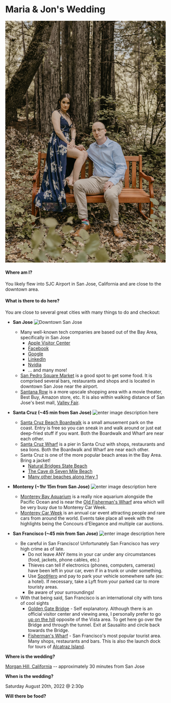 <h1>Maria & Jon's Wedding</h1>

![Maria & Jon](image.jpg)

<h4>Where am I?</h4>

You likely flew into SJC Airport in San Jose, California and are close to the downtown area.

<h4>What is there to do here?</h4>

You are close to several great cities with many things to do and checkout:

- **San Jose**
![Downtown San Jose](https://media.timeout.com/images/105259643/image.jpg)
	- Many well-known tech companies are based out of the Bay Area, specifically in San Jose
		- [Apple Visitor Center](https://www.google.com/maps/place/Apple+Apple+Park+Visitor+Center/@37.3327772,-122.0075731,17z/data=!3m1!4b1!4m5!3m4!1s0x808fb5c5d7e7a3d1:0x1741de234d732f80!8m2!3d37.332773!4d-122.0053844)
		- [Facebook](https://www.google.com/maps/place/Meta+Headquarters/@37.4850772,-122.1504711,17z/data=!3m1!4b1!4m5!3m4!1s0x808fbc96de8dc419:0x64979e438bf4e3a5!8m2!3d37.485073!4d-122.1482824)
		- [Google](https://www.google.com/maps/place/Googleplex/@37.4220698,-122.0862784,17z/data=!3m1!4b1!4m5!3m4!1s0x808fba02425dad8f:0x6c296c66619367e0!8m2!3d37.4220656!4d-122.0840897)
		- [LinkedIn](https://www.google.com/maps/place/Linkedin+HQ+-+Logo/@37.3925533,-122.0437637,17z/data=!3m1!4b1!4m5!3m4!1s0x808fb75063a5689b:0x11eda989e545057c!8m2!3d37.3925491!4d-122.041575)
		- [Nvidia](https://www.google.com/maps/place/NVIDIA+Corporation/@37.3706296,-121.9693781,17z/data=!3m1!4b1!4m5!3m4!1s0x808fca2702c480db:0x76527847b95e08c9!8m2!3d37.3706254!4d-121.9671894)
		- ... and many more!
	- [San Pedro Square Market](https://www.google.com/maps/place/San+Pedro+Square+Market+Bar/@37.3365008,-121.896501,17z/data=!3m1!4b1!4m5!3m4!1s0x808fcca243df74c3:0x9d87f2c429f5e3a5!8m2!3d37.3364966!4d-121.8943123) is a good spot to get some food. It is comprised several bars, restaurants and shops and is located in downtown San Jose near the airport.
	- [Santana Row](https://www.google.com/maps/place/Santana+Row/@37.3198954,-121.950533,17z/data=!3m1!4b1!4m5!3m4!1s0x808fcb207b07b429:0xa3792edc2d5f8e0d!8m2!3d37.3198912!4d-121.9483443) is a more upscale shopping area with a movie theater, Best Buy, Amazon store, etc. It is also within walking distance of San Jose's best mall, [Valley Fair](https://www.google.com/maps/place/Westfield+Valley+Fair/@37.3227196,-121.9490739,17z/data=!3m1!5s0x808fcb1fb331d9e7:0x486cece48a6a2220!4m12!1m6!3m5!1s0x808fcb207b07b429:0xa3792edc2d5f8e0d!2sSantana+Row!8m2!3d37.3198912!4d-121.9483443!3m4!1s0x808fcb1e50555555:0xcb5743551cf8265f!8m2!3d37.3252679!4d-121.9455308).

- **Santa Cruz (~45 min from San Jose)**
![enter image description here](https://assets.goaaa.com/image/upload/c_fill,g_auto,w_1170,h_593,q_auto:best/v1647562767/singularity-migrated-images/santa-cruz-beach-boardwalk-summer-fog-via-magazine-shutterstock_346003031.jpg.jpg)
	- [Santa Cruz Beach Boardwalk](https://www.google.com/maps/place/Santa+Cruz+Beach+Boardwalk/@36.9643146,-122.0208726,17z/data=!3m1!4b1!4m5!3m4!1s0x808e40195645ec51:0x903bdc909334fa5!8m2!3d36.9643103!4d-122.0186839) is a small amusement park on the coast. Entry is free so you can sneak in and walk around or just eat deep-fried stuff if you want. Both the Boardwalk and Wharf are near each other.
	- [Santa Cruz Wharf](https://www.google.com/maps/place/Santa+Cruz+Wharf/@36.9615028,-122.0192418,17z/data=!4m12!1m6!3m5!1s0x808e40195645ec51:0x903bdc909334fa5!2sSanta+Cruz+Beach+Boardwalk!8m2!3d36.9643103!4d-122.0186839!3m4!1s0x0:0xf48e2c1896bb1e67!8m2!3d36.9572769!4d-122.0172773) is a pier in Santa Cruz with shops, restaurants and sea lions. Both the Boardwalk and Wharf are near each other.
	- Santa Cruz is one of the more popular beach areas in the Bay Area. Bring a jacket!
		- [Natural Bridges State Beach](https://www.google.com/maps/place/Natural+Bridges+State+Beach/@36.9483716,-122.0479867,16.71z/data=!4m12!1m6!3m5!1s0x808e40195645ec51:0x903bdc909334fa5!2sSanta+Cruz+Beach+Boardwalk!8m2!3d36.9643103!4d-122.0186839!3m4!1s0x808e6b995203b69d:0x12a76ae5f442aef1!8m2!3d36.9502805!4d-122.0575721)
		- [The Cave @ Seven Mile Beach](https://www.google.com/maps/place/The+Secret+Cave+of+Seven+Mile+Beach/@36.9794054,-122.1501732,15z/data=!4m12!1m6!3m5!1s0x808e40195645ec51:0x903bdc909334fa5!2sSanta+Cruz+Beach+Boardwalk!8m2!3d36.9643103!4d-122.0186839!3m4!1s0x808e434bd8ea4c55:0xf5f1a383db07516a!8m2!3d36.9886507!4d-122.1690317)
		- [Many other beaches along Hwy 1](https://www.google.com/maps/@37.035585,-122.1065524,12.67z)

- **Monterey (~1hr 15m from San Jose)**
![enter image description here](https://a.cdn-hotels.com/gdcs/production78/d86/82be2562-d089-4691-83d8-c4860617250a.jpg)
	- [Monterey Bay Aquarium](https://www.google.com/maps/place/Monterey+Bay+Aquarium/@36.6057245,-121.8520275,13.79z/data=!3m1!5s0x808de4002ae6f111:0xd8f635cc0e9c3780!4m25!1m19!4m18!1m6!1m2!1s0x808fcae48af93ff5:0xb99d8c0aca9f717b!2sSan+Jose,+CA!2m2!1d-121.8852525!2d37.33874!1m6!1m2!1s0x808de6aa8166e4e3:0xb5a84a1997229b63!2smonterey+bay+aquarium!2m2!1d-121.9017919!2d36.618264!2m3!6e0!7e2!8j1659002400!3m4!1s0x808de6aa8166e4e3:0xb5a84a1997229b63!8m2!3d36.618264!4d-121.9017919) is a really nice aquarium alongside the Pacific Ocean and is near the [Old Fisherman's Wharf](https://www.google.com/maps/place/Old+Fisherman%27s+Wharf/@36.6057245,-121.8520275,13.79z/data=!3m1!5s0x808de4002ae6f111:0xd8f635cc0e9c3780!4m25!1m19!4m18!1m6!1m2!1s0x808fcae48af93ff5:0xb99d8c0aca9f717b!2sSan+Jose,+CA!2m2!1d-121.8852525!2d37.33874!1m6!1m2!1s0x808de6aa8166e4e3:0xb5a84a1997229b63!2smonterey+bay+aquarium!2m2!1d-121.9017919!2d36.618264!2m3!6e0!7e2!8j1659002400!3m4!1s0x808de41880edf8cd:0xdc0b163254a641c7!8m2!3d36.6037963!4d-121.8933703) area which will be very busy due to Monterey Car Week.
	- [Monterey Car Week](https://whatsupmonterey.com/article/activities/monterey-car-week-overview) is an annual car event attracting people and rare cars from around the world. Events take place all week with the highlights being the Concours d'Elegance and multiple car auctions.

- **San Francisco (~45 min from San Jose)**
![enter image description here](https://www.visittheusa.com/sites/default/files/styles/hero_l/public/images/hero_media_image/2016-10/Getty_591648687_Brand_City_SanFrancisco_Hero_FinalCrop.jpg?itok=UyHVZ5xx)
	- Be careful in San Francisco! Unfortunately San Francisco has *very* high crime as of late.
		- Do not leave ANY items in your car under any circumstances (food, jackets, phone cables, etc.)
		- Thieves can tell if electronics (phones, computers, cameras) have been left in your car, even if in a trunk or under something.
		- Use [SpotHero](https://spothero.com/city/san-francisco-parking) and pay to park your vehicle somewhere safe (ex: a hotel). If necessary, take a Lyft from your parked car to more touristy areas.
		- Be aware of your surroundings!
	- With that being said, San Francisco is an international city with tons of cool sights
		- [Golden Gate Bridge](https://www.google.com/maps/place/Golden+Gate+Bridge/@37.8138749,-122.4793952,15.37z/data=!3m1!5s0x808de4002ae6f111:0xd8f635cc0e9c3780!4m25!1m19!4m18!1m6!1m2!1s0x808fcae48af93ff5:0xb99d8c0aca9f717b!2sSan+Jose,+CA!2m2!1d-121.8852525!2d37.33874!1m6!1m2!1s0x808de6aa8166e4e3:0xb5a84a1997229b63!2smonterey+bay+aquarium!2m2!1d-121.9017919!2d36.618264!2m3!6e0!7e2!8j1659002400!3m4!1s0x0:0xcded139783705509!8m2!3d37.8199286!4d-122.4782551) - Self explanatory. Although there is an official visitor center and viewing area, I personally prefer to go [up on the hill](https://www.google.com/maps/place/Golden+Gate+View+Point/@37.8291503,-122.4820813,16.83z/data=!3m1!5s0x808de4002ae6f111:0xd8f635cc0e9c3780!4m25!1m19!4m18!1m6!1m2!1s0x808fcae48af93ff5:0xb99d8c0aca9f717b!2sSan+Jose,+CA!2m2!1d-121.8852525!2d37.33874!1m6!1m2!1s0x808de6aa8166e4e3:0xb5a84a1997229b63!2smonterey+bay+aquarium!2m2!1d-121.9017919!2d36.618264!2m3!6e0!7e2!8j1659002400!3m4!1s0x80858429f49a5beb:0xa05820cc201717ff!8m2!3d37.8287328!4d-122.4860231) opposite of the Vista area. To get here go over the Bridge and through the tunnel. Exit at Sausalito and circle back towards the Bridge.
		- [Fisherman's Wharf](https://www.google.com/maps/place/Fisherman%27s+Wharf,+San+Francisco,+CA/@37.8019972,-122.4366327,15.37z/data=!3m1!5s0x808de4002ae6f111:0xd8f635cc0e9c3780!4m25!1m19!4m18!1m6!1m2!1s0x808fcae48af93ff5:0xb99d8c0aca9f717b!2sSan+Jose,+CA!2m2!1d-121.8852525!2d37.33874!1m6!1m2!1s0x808de6aa8166e4e3:0xb5a84a1997229b63!2smonterey+bay+aquarium!2m2!1d-121.9017919!2d36.618264!2m3!6e0!7e2!8j1659002400!3m4!1s0x808580fa79aee3b9:0xd0ce5b8bf914906a!8m2!3d37.8085761!4d-122.4125272) - San Francisco's most popular tourist area. Many shops, restaurants and bars. This is also the launch dock for tours of [Alcatraz Island](https://www.google.com/maps/place/Alcatraz+Island/@37.8175338,-122.4258136,15.25z/data=!3m1!5s0x808de4002ae6f111:0xd8f635cc0e9c3780!4m25!1m19!4m18!1m6!1m2!1s0x808fcae48af93ff5:0xb99d8c0aca9f717b!2sSan+Jose,+CA!2m2!1d-121.8852525!2d37.33874!1m6!1m2!1s0x808de6aa8166e4e3:0xb5a84a1997229b63!2smonterey+bay+aquarium!2m2!1d-121.9017919!2d36.618264!2m3!6e0!7e2!8j1659002400!3m4!1s0x808580f9b38c1c99:0xd15844a27f9a58a5!8m2!3d37.8269775!4d-122.4229555).

**Where is the wedding?**

[Morgan Hill, California](https://www.google.com/maps/place/Nob+Hill+Foods/@37.111745,-121.6379452,16.04z/data=!4m13!1m7!3m6!1s0x808e1e1fb1d09e6d:0x6812e93e20895cd5!2sMorgan+Hill,+CA!3b1!8m2!3d37.1305012!4d-121.6543901!3m4!1s0x808e206e612143ef:0x214307aeceaccc8a!8m2!3d37.1103558!4d-121.642424) -- approximately 30 minutes from San Jose

**When is the wedding?**

Saturday August 20th, 2022 @ 2:30p

**Will there be food?**
